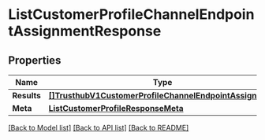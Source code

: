 # ListCustomerProfileChannelEndpointAssignmentResponse

## Properties

Name | Type | Description | Notes
------------ | ------------- | ------------- | -------------
**Results** | [**[]TrusthubV1CustomerProfileChannelEndpointAssignment**](TrusthubV1CustomerProfileChannelEndpointAssignment.md) |  |[optional] 
**Meta** | [**ListCustomerProfileResponseMeta**](ListCustomerProfileResponseMeta.md) |  |[optional] 

[[Back to Model list]](../README.md#documentation-for-models) [[Back to API list]](../README.md#documentation-for-api-endpoints) [[Back to README]](../README.md)


